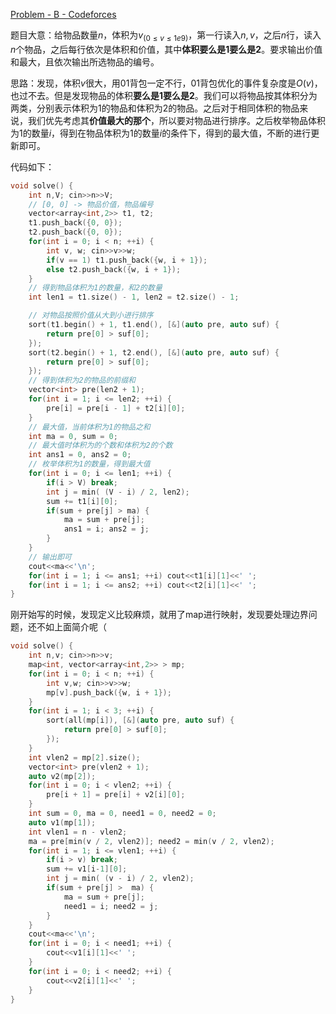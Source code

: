 [Problem - B - Codeforces](https://codeforces.com/contest/3/problem/B)

题目大意：给物品数量$n$，体积为$v_{(0 \le v \le 1e9)}$，第一行读入$n, v$，之后$n$行，读入$n$个物品，之后每行依次是体积和价值，其中**体积要么是1要么是2**。要求输出价值和最大，且依次输出所选物品的编号。

思路：发现，体积$v$很大，用01背包一定不行，01背包优化的事件复杂度是$O(v)$，也过不去。但是发现物品的体积**要么是1要么是2**。我们可以将物品按其体积分为两类，分别表示体积为1的物品和体积为2的物品。之后对于相同体积的物品来说，我们优先考虑其**价值最大的那个**，所以要对物品进行排序。之后枚举物品体积为1的数量$i$，得到在物品体积为1的数量$i$的条件下，得到的最大值，不断的进行更新即可。

代码如下：

```cpp
void solve() {
	int n,V; cin>>n>>V;
	// [0, 0] -> 物品价值，物品编号
	vector<array<int,2>> t1, t2;
	t1.push_back({0, 0});
	t2.push_back({0, 0});
	for(int i = 0; i < n; ++i) {
		int v, w; cin>>v>>w;
		if(v == 1) t1.push_back({w, i + 1});
		else t2.push_back({w, i + 1});
	}
	// 得到物品体积为1的数量，和2的数量
	int len1 = t1.size() - 1, len2 = t2.size() - 1;

	// 对物品按照价值从大到小进行排序
	sort(t1.begin() + 1, t1.end(), [&](auto pre, auto suf) {
		return pre[0] > suf[0];
	});
	sort(t2.begin() + 1, t2.end(), [&](auto pre, auto suf) {
		return pre[0] > suf[0];
	});
	// 得到体积为2的物品的前缀和
	vector<int> pre(len2 + 1);
	for(int i = 1; i <= len2; ++i) {
		pre[i] = pre[i - 1] + t2[i][0];
	}
	// 最大值，当前体积为1的物品之和
	int ma = 0, sum = 0;
	// 最大值时体积为的个数和体积为2的个数
	int ans1 = 0, ans2 = 0;
	// 枚举体积为1的数量，得到最大值
	for(int i = 0; i <= len1; ++i) {
		if(i > V) break;
		int j = min( (V - i) / 2, len2);
		sum += t1[i][0];
		if(sum + pre[j] > ma) {
			ma = sum + pre[j];
			ans1 = i; ans2 = j;
		}
	}
	// 输出即可
	cout<<ma<<'\n';
	for(int i = 1; i <= ans1; ++i) cout<<t1[i][1]<<' ';
	for(int i = 1; i <= ans2; ++i) cout<<t2[i][1]<<' ';
}
```

刚开始写的时候，发现定义比较麻烦，就用了map进行映射，发现要处理边界问题，还不如上面简介呢（

```cpp
void solve() {
	int n,v; cin>>n>>v;
	map<int, vector<array<int,2>> > mp;
	for(int i = 0; i < n; ++i) {
		int v,w; cin>>v>>w;
		mp[v].push_back({w, i + 1});
	}
	for(int i = 1; i < 3; ++i) {
		sort(all(mp[i]), [&](auto pre, auto suf) {
			return pre[0] > suf[0];
		});
	}
	int vlen2 = mp[2].size();
	vector<int> pre(vlen2 + 1);
	auto v2(mp[2]);
	for(int i = 0; i < vlen2; ++i) {
		pre[i + 1] = pre[i] + v2[i][0];
	}
	int sum = 0, ma = 0, need1 = 0, need2 = 0;
	auto v1(mp[1]);
	int vlen1 = n - vlen2;
	ma = pre[min(v / 2, vlen2)]; need2 = min(v / 2, vlen2);
	for(int i = 1; i <= vlen1; ++i) {
		if(i > v) break;
		sum += v1[i-1][0];
		int j = min( (v - i) / 2, vlen2);
		if(sum + pre[j] >  ma) {
			ma = sum + pre[j];
			need1 = i; need2 = j;
		}
	}
	cout<<ma<<'\n';
	for(int i = 0; i < need1; ++i) {
		cout<<v1[i][1]<<' ';
	}
	for(int i = 0; i < need2; ++i) {
		cout<<v2[i][1]<<' ';
	}
}
```



